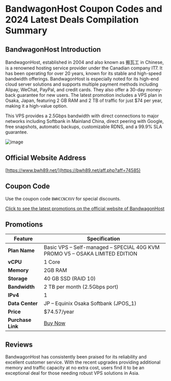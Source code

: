 # BandwagonHost Coupon Codes and 2024 Latest Deals Compilation Summary

## BandwagonHost Introduction
BandwagonHost, established in 2004 and also known as 搬瓦工 in Chinese, is a renowned hosting service provider under the Canadian company IT7. It has been operating for over 20 years, known for its stable and high-speed bandwidth offerings. BandwagonHost is especially noted for its high-end cloud server solutions and supports multiple payment methods including Alipay, WeChat, PayPal, and credit cards. They also offer a 30-day money-back guarantee for new users. The latest promotion includes a VPS plan in Osaka, Japan, featuring 2 GB RAM and 2 TB of traffic for just $74 per year, making it a high-value option.

This VPS provides a 2.5Gbps bandwidth with direct connections to major networks including Softbank in Mainland China, direct peering with Google, free snapshots, automatic backups, customizable RDNS, and a 99.9% SLA guarantee.

![image](https://github.com/yadayiyunli/BandwagonHost/assets/167761722/7f1ed6c9-975d-4831-87a4-332cb31b18d6)

## Official Website Address
[https://www.bwh89.net/](https://bwh89.net/aff.php?aff=74585)

## Coupon Code
Use the coupon code `BWHCCNCXVV` for special discounts. 

[Click to see the latest promotions on the official website of BandwagonHost](https://bwh89.net/aff.php?aff=74585)

## Promotions

| Feature             | Specification                                  |
|---------------------|------------------------------------------------|
| **Plan Name**       | Basic VPS – Self-managed – SPECIAL 40G KVM PROMO V5 – OSAKA LIMITED EDITION |
| **vCPU**            | 1 Core                                         |
| **Memory**          | 2GB RAM                                        |
| **Storage**         | 40 GB SSD (RAID 10)                            |
| **Bandwidth**       | 2 TB per month (2.5Gbps port)                  |
| **IPv4**            | 1                                               |
| **Data Center**     | JP – Equinix Osaka Softbank (JPOS_1)           |
| **Price**           | $74.57/year                                    |
| **Purchase Link**   | [Buy Now](https://bwh81.net/aff.php?aff=74585&pid=146) |

## Reviews
BandwagonHost has consistently been praised for its reliability and excellent customer service. With the recent upgrades providing additional memory and traffic capacity at no extra cost, users find it to be an exceptional deal for those needing robust VPS solutions in Asia.

